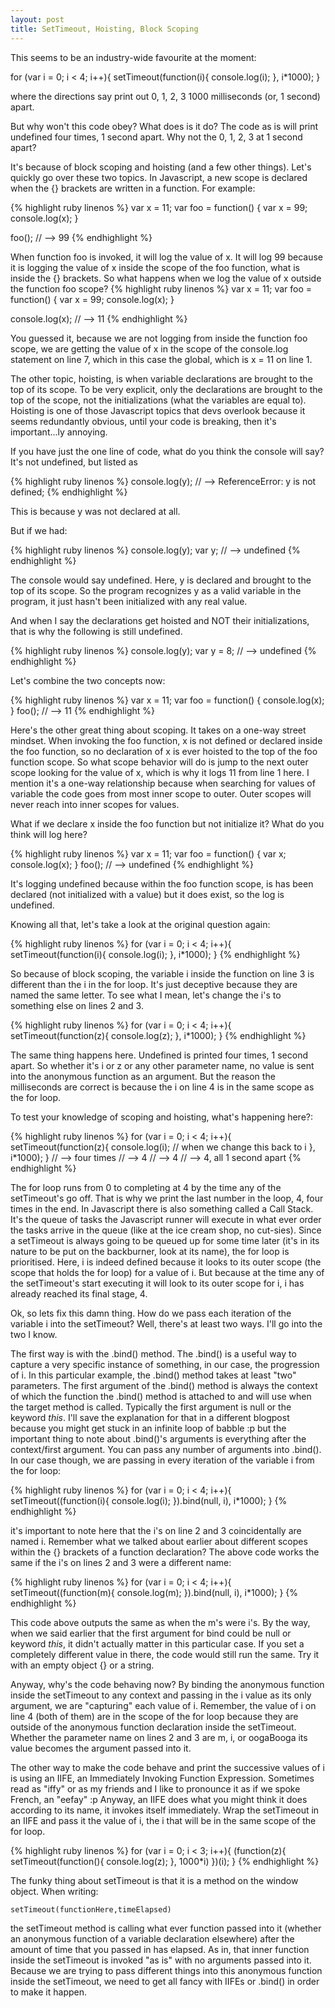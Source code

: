```yaml
---
layout: post
title: SetTimeout, Hoisting, Block Scoping
---
```

This seems to be an industry-wide favourite at the moment:

for (var i = 0; i < 4; i++){
  setTimeout(function(i){
   console.log(i);
  }, i*1000);
}

where the directions say print out 0, 1, 2, 3 1000 milliseconds (or, 1 second) apart.

But why won't this code obey? What does is it do? The code as is will print undefined four times, 1 second apart. Why not the 0, 1, 2, 3 at 1 second apart?

It's because of block scoping and hoisting (and a few other things). Let's quickly go over these two topics. In Javascript, a new scope is declared when the {} brackets are written in a function. For example:

{% highlight ruby linenos %}
var x = 11;
var foo = function() {
  var x = 99;
  console.log(x);
}

foo(); // --> 99
{% endhighlight %}

When function foo is invoked, it will log the value of x. It will log 99 because it is logging the value of x inside the scope of the foo function, what is inside the {} brackets. So what happens when we log the value of x outside the function foo scope?
{% highlight ruby linenos %}
var x = 11;
var foo = function() {
  var x = 99;
  console.log(x);
}

console.log(x); // --> 11
{% endhighlight %}

You guessed it, because we are not logging from inside the function foo scope, we are getting the value of x in the scope of the console.log statement on line 7, which in this case the global, which is x = 11 on line 1.

The other topic, hoisting, is when variable declarations are brought to the top of its scope. To be very explicit, only the declarations are brought to the top of the scope, not the initializations (what the variables are equal to). Hoisting is one of those Javascript topics that devs overlook because it seems redundantly obvious, until your code is breaking, then it's important...ly annoying.

If you have just the one line of code, what do you think the console will say? It's not undefined, but listed as

{% highlight ruby linenos %}
console.log(y);
// --> ReferenceError: y is not defined;
{% endhighlight %}

This is because y was not declared at all.

But if we had:

{% highlight ruby linenos %}
console.log(y);
var y;
// --> undefined
{% endhighlight %}

The console would say undefined. Here, y is declared and brought to the top of its scope. So the program recognizes y as a valid variable in the program, it just hasn't been initialized with any real value.


And when I say the declarations get hoisted and NOT their initializations, that is why the following is still undefined.

{% highlight ruby linenos %}
console.log(y);
var y = 8;
// --> undefined
{% endhighlight %}

Let's combine the two concepts now:

{% highlight ruby linenos %}
var x = 11;
var foo = function() {
  console.log(x);
}
foo(); // --> 11
{% endhighlight %}

Here's the other great thing about scoping. It takes on a one-way street mindset. When invoking the foo function, x is not defined or declared inside the foo function, so no declaration of x is ever hoisted to the top of the foo function scope. So what scope behavior will do is jump to the next outer scope looking for the value of x, which is why it logs 11 from line 1 here. I mention it's a one-way relationship because when searching for values of variable the code goes from most inner scope to outer. Outer scopes will never reach into inner scopes for values.

What if we declare x inside the foo function but not initialize it? What do you think will log here?

{% highlight ruby linenos %}
var x = 11;
var foo = function() {
  var x;
  console.log(x);
}
foo(); // --> undefined
{% endhighlight %}

It's logging undefined because within the foo function scope, is has been declared (not initialized with a value) but it does exist, so the log is undefined.

Knowing all that, let's take a look at the original question again:

{% highlight ruby linenos %}
for (var i = 0; i < 4; i++){
  setTimeout(function(i){
   console.log(i);
  }, i*1000);
}
{% endhighlight %}

So because of block scoping, the variable i inside the function on line 3 is different than the i in the for loop. It's just deceptive because they are named the same letter. To see what I mean, let's change the i's to something else on lines 2 and 3.

{% highlight ruby linenos %}
for (var i = 0; i < 4; i++){
  setTimeout(function(z){
   console.log(z);
  }, i*1000);
}
{% endhighlight %}

The same thing happens here. Undefined is printed four times, 1 second apart. So whether it's i or z or any other parameter name, no value is sent into the anonymous function as an argument. But the reason the milliseconds are correct is because the i on line 4 is in the same scope as the for loop.

To test your knowledge of scoping and hoisting, what's happening here?:

{% highlight ruby linenos %}
for (var i = 0; i < 4; i++){
  setTimeout(function(z){
   console.log(i); // when we change this back to i
  }, i*1000);
}
// --> four times
// --> 4
// --> 4
// --> 4, all 1 second apart
{% endhighlight %}

The for loop runs from 0 to completing at 4 by the time any of the setTimeout's go off. That is why we print the last number in the loop, 4, four times in the end. In Javascript there is also something called a Call Stack. It's the queue of tasks the Javascript runner will execute in what ever order the tasks arrive in the queue (like at the ice cream shop, no cut-sies). Since a setTimeout is always going to be queued up for some time later (it's in its nature to be put on the backburner, look at its name), the for loop is prioritised. Here, i is indeed defined because it looks to its outer scope (the scope that holds the for loop) for a value of i. But because at the time any of the setTimeout's start executing it will look to its outer scope for i, i has already reached its final stage, 4.

Ok, so lets fix this damn thing. How do we pass each iteration of the variable i into the setTimeout? Well, there's at least two ways. I'll go into the two I know.

The first way is with the .bind() method. The .bind() is a useful way to capture a very specific instance of something, in our case, the progression of i. In this particular example, the .bind() method takes at least "two" parameters. The first argument of the .bind() method is always the context of which the function the .bind() method is attached to and will use when the target method is called. Typically the first argument is null or the keyword *this*. I'll save the explanation for that in a different blogpost because you might get stuck in an infinite loop of babble :p but the important thing to note about .bind()'s arguments is everything after the context/first argument. You can pass any number of arguments into .bind(). In our case though, we are passing in every iteration of the variable i from the for loop:

{% highlight ruby linenos %}
for (var i = 0; i < 4; i++){
  setTimeout((function(i){
    console.log(i);
  }).bind(null, i), i*1000);
}
{% endhighlight %}

it's important to note here that the i's on line 2 and 3 coincidentally are named i. Remember what we talked about earlier about different scopes within the {} brackets of a function declaration? The above code works the same if the i's on lines 2 and 3 were a different name:

{% highlight ruby linenos %}
for (var i = 0; i < 4; i++){
  setTimeout((function(m){
    console.log(m);
  }).bind(null, i), i*1000);
}
{% endhighlight %}

This code above outputs the same as when the m's were i's. By the way, when we said earlier that the first argument for bind could be null or keyword *this*, it didn't actually matter in this particular case. If you set a completely different value in there, the code would still run the same. Try it with an empty object {} or a string.

Anyway, why's the code behaving now? By binding the anonymous function inside the setTimeout to any context and passing in the i value as its only argument, we are "capturing" each value of i. Remember, the value of i on line 4 (both of them) are in the scope of the for loop because they are outside of the anonymous function declaration inside the setTimeout. Whether the parameter name on lines 2 and 3 are m, i, or oogaBooga its value becomes the argument passed into it.

The other way to make the code behave and print the successive values of i is using an IIFE, an Immediately Invoking Function Expression. Sometimes read as "iffy" or as my friends and I like to pronounce it as if we spoke French, an "eefay" :p Anyway, an IIFE does what you might think it does according to its name, it invokes itself immediately. Wrap the setTimeout in an IIFE and pass it the value of i, the i that will be in the same scope of the for loop.

{% highlight ruby linenos %}
for (var i = 0; i < 3; i++){
  (function(z){
    setTimeout(function(){
      console.log(z);
    }, 1000*i)
  })(i);
}
{% endhighlight %}

The funky thing about setTimeout is that it is a method on the window object. When writing:

```
setTimeout(functionHere,timeElapsed)
```

the setTimeout method is calling what ever function passed into it (whether an anonymous function of a variable declaration elsewhere) after the amount of time that you passed in has elapsed. As in, that inner function inside the setTimeout is invoked "as is" with no arguments passed into it. Because we are trying to pass different things into this anonymous function inside the setTimeout, we need to get all fancy with IIFEs or .bind() in order to make it happen.
